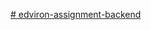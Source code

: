 [# edviron-assignment-backend](https://web.postman.co/workspace/230205a2-9baa-4b5b-a03e-35e302701402/collection/26604659-b0c615fc-83c2-4c21-b567-ec298399e595)

